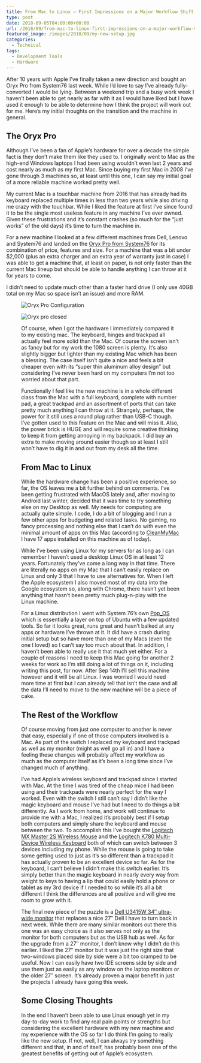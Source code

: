 ```yaml
---
title: From Mac to Linux – First Impressions on a Major Workflow Shift
type: post
date: 2018-09-05T04:00:00+00:00
url: /2018/09/from-mac-to-linux-first-impressions-on-a-major-workflow-shift/
featured_image: /images/2018/09/my-new-setup.jpg
categories:
  - Technical
tags:
  - Development Tools
  - Hardware
---
```


After 10 years with Apple I’ve finally taken a new direction and bought an Oryx Pro from System76 last week. While I’d love to say I’ve already fully-converted I would be lying. Between a weekend trip and a busy work week I haven’t been able to get nearly as far with it as I would have liked but I have used it enough to be able to determine how I think the project will work out for me. Here’s my initial thoughts on the transition and the machine in general.

## The Oryx Pro

Although I’ve been a fan of Apple’s hardware for over a decade the simple fact is they don’t make them like they used to. I originally went to Mac as the high-end Windows laptops I had been using wouldn’t even last 2 years and cost nearly as much as my first Mac. Since buying my first Mac in 2008 I’ve gone through 3 machines so, at least until this one, I can say my initial goal of a more reliable machine worked pretty well.

My current Mac is a touchbar machine from 2016 that has already had its keyboard replaced multiple times in less than two years while also driving me crazy with the touchbar. While I liked the feature at first I’ve since found it to be the single most useless feature in any machine I’ve ever owned. Given these frustrations and it’s constant crashes (so much for the “just works” of the old days) it’s time to turn the machine in.

For a new machine I looked at a few different machines from Dell, Lenovo and System76 and landed on the [Oryx Pro from System76][1] for its combination of price, features and size. For a machine that was a bit under $2,000 (plus an extra charger and an extra year of warranty just in case) I was able to get a machine that, at least on paper, is not only faster than the current Mac lineup but should be able to handle anything I can throw at it for years to come.

I didn’t need to update much other than a faster hard drive (I only use 40GB total on my Mac so space isn’t an issue) and more RAM.<figure class="wp-block-image size-large">

![Oryx Pro Configuration](/images/2018/09/oryx-pro-configuration-500x256-1.png "I didn’t need to update much other than a faster hard drive (I only use 40GB total on my Mac so space isn’t an issue) and more RAM.")

![Oryx pro closed](/images/2018/09/oryx-pro-150x150-1.jpg)

Of course, when I got the hardware I immediately compared it to my existing mac. The keyboard, hinges and trackpad all actually feel more solid than the Mac. Of course the screen isn’t as fancy but for my work the 1080 screen is plenty. It’s also slightly bigger but lighter than my existing Mac which has been a blessing. The case itself isn’t quite a nice and feels a bit cheaper even with its “super thin aluminum alloy design” but considering I’ve never been hard on my computers I’m not too worried about that part.

Functionally I feel like the new machine is in a whole different class from the Mac with a full keyboard, complete with number pad, a great trackpad and an assortment of ports that can take pretty much anything I can throw at it. Strangely, perhaps, the power for it still uses a round plug rather than USB-C though. I’ve gotten used to this feature on the Mac and will miss it. Also, the power brick is HUGE and will require some creative thinking to keep it from getting annoying in my backpack. I did buy an extra to make moving around easier though so at least I still won’t have to dig it in and out from my desk all the time.

## From Mac to Linux

While the hardware change has been a positive experience, so far, the OS leaves me a bit further behind on comments. I’ve been getting frustrated with MacOS lately and, after moving to Android last winter, decided that it was time to try something else on my Desktop as well. My needs for computing are actually quite simple. I code, I do a bit of blogging and I run a few other apps for budgeting and related tasks. No gaming, no fancy processing and nothing else that I can’t do with even the minimal amount of apps on this Mac (according to [CleanMyMac][2] I have 17 apps installed on this machine as of today).

While I’ve been using Linux for my servers for as long as I can remember I haven’t used a desktop Linux OS in at least 12 years. Fortunately they’ve come a long way in that time. There are literally no apps on my Mac that I can’t easily replace on Linux and only 3 that I have to use alternatives for. When I left the Apple ecosystem I also moved most of my data into the Google ecosystem so, along with Chrome, there hasn’t yet been anything that hasn’t been pretty much plug-n-play with the Linux machine.

For a Linux distribution I went with System 76’s own [Pop_OS][3] which is essentially a layer on top of Ubuntu with a few updated tools. So far it looks great, runs great and hasn’t balked at any apps or hardware I’ve thrown at it. It did have a crash during initial setup but so have more than one of my Macs (even the one I loved) so I can’t say too much about that. In addition, I haven’t been able to really use it that much yet either. For a couple of reasons I need to keep this Mac going for another 2 weeks for work so I’m still doing a lot of things on it, including writing this post, for now. After Sep 14th I’ll sell this machine however and it will be all Linux. I was worried I would need more time at first but I can already tell that isn’t the case and all the data I’ll need to move to the new machine will be a piece of cake.

## The Rest of the Workflow

Of course moving from just one computer to another is never that easy, especially if one of those computers involved is a Mac. As part of the switch I replaced my keyboard and trackpad as well as my monitor (might as well go all in) and I have a feeling these changes will probably affect my workflow as much as the computer itself as it’s been a long time since I’ve changed much of anything.

I’ve had Apple’s wireless keyboard and trackpad since I started with Mac. At the time I was tired of the cheap mice I had been using and their trackpads were nearly perfect for the way I worked. Even with the switch I still can’t say I didn’t like the magic keyboard and mouse I’ve had but I need to do things a bit differently. As I work from home, and work will continue to provide me with a Mac, I realized it’s probably best if I setup both computers and simply share the keyboard and mouse between the two. To accomplish this I’ve bought the&nbsp;[Logitech MX Master 2S Wireless Mouse][4] and the&nbsp;[Logitech K780 Multi-Device Wireless Keyboard][5] both of which can switch between 3 devices including my phone. While the mouse is going to take some getting used to just as it’s so different than a trackpad it has actually proven to be an excellent device so far. As for the keyboard, I can’t believe I didn’t make this switch earlier. It’s simply better than the magic keyboard in nearly every way from weight to keys to having a lip that could easily hold a phone or tablet as my 3rd device if I needed to so while it’s all a bit different I think the differences are all positive and will give me room to grow with it.

The final new piece of the puzzle is a [Dell U3415W 34″ ultra-wide monitor][6] that replaces a nice 27″ Dell I have to turn back in next week. While there are many similar monitors out there this one was an easy choice as it also serves not only as the monitor for both computers but as the USB hub as well. As for the upgrade from a 27″ monitor, I don’t know why I didn’t do this earlier. I liked the 27″ monitor but it was just the right size that two-windows placed side by side were a bit too cramped to be useful. Now I can easily have two IDE screens side by side and use them just as easily as any window on the laptop monitors or the older 27″ screen. It’s already proven a major benefit in just the projects I already have going this week.

## Some Closing Thoughts

In the end I haven’t been able to use Linux enough yet in my day-to-day work to find any real pain points or strengths but considering the excellent hardware with my new machine and my experience with the OS so far I do think I’m going to really like the new setup. If not, well, I can always try something different and that, in and of itself, has probably been one of the greatest benefits of getting out of Apple’s ecosystem.

 [1]: https://system76.com/laptops/oryx
 [2]: https://macpaw.com/cleanmymac
 [3]: https://system76.com/pop
 [4]: https://amzn.to/2oIJeIs
 [5]: https://amzn.to/2oPH2zb
 [6]: https://amzn.to/2M0gjJh